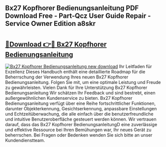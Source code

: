 ## Bx27 Kopfhorer Bedienungsanleitung PDF Download Free - Part-Qcz User Guide Repair - Service Owner Edition a8skr

# <h2><a href="http://df4gem.blite.top/?on=Bx27+Kopfhorer+Bedienungsanleitung">🔗Download 👉🔴 Bx27 Kopfhorer Bedienungsanleitung</a></h2>

[![Bx27 Kopfhorer Bedienungsanleitung new download](https://i.imgur.com/lujVjoI.png)](http://df4gem.blite.top/?on=Bx27+Kopfhorer+Bedienungsanleitung)
Ihr Leitfaden für Exzellenz Dieses Handbuch enthält eine detaillierte Roadmap für die Beherrschung der Verwendung Ihres neuen Bx27 Kopfhorer Bedienungsanleitung. Folgen Sie mit, um eine optimale Leistung und Freude zu gewährleisten. Vielen Dank für Ihre Unterstützung Bx27 Kopfhorer Bedienungsanleitung Wir schätzen Ihr Feedback und sind bestrebt, einen außergewöhnlichen Kundenservice zu bieten. Bx27 Kopfhorer Bedienungsanleitung verfügt über eine Reihe fortschrittlicher Funktionen, darunter Objekterkennung, Gesichtserkennung, anpassbare Einstellungen und Echtzeitüberwachung, die alle einfach über die benutzerfreundliche und intuitive Benutzeroberfläche gesteuert werden können. Wir vertrauen darauf, dass das Bx27 Kopfhorer BedienungsanleitungD eine zuverlässige und effektive Ressource bei Ihren Bemühungen war, Ihr neues Gerät zu beherrschen. Bei Fragen oder Bedenken wenden Sie sich bitte an unser Kundendienstteam.
